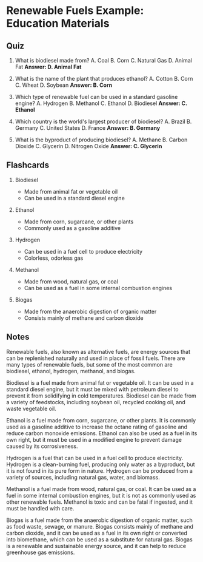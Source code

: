  Renewable Fuels Example: Education Materials
=====================================

Quiz
----

1. What is biodiesel made from?
   A. Coal
   B. Corn
   C. Natural Gas
   D. Animal Fat
   **Answer: D. Animal Fat**

2. What is the name of the plant that produces ethanol?
   A. Cotton
   B. Corn
   C. Wheat
   D. Soybean
   **Answer: B. Corn**

3. Which type of renewable fuel can be used in a standard gasoline engine?
   A. Hydrogen
   B. Methanol
   C. Ethanol
   D. Biodiesel
   **Answer: C. Ethanol**

4. Which country is the world's largest producer of biodiesel?
   A. Brazil
   B. Germany
   C. United States
   D. France
   **Answer: B. Germany**

5. What is the byproduct of producing biodiesel?
   A. Methane
   B. Carbon Dioxide
   C. Glycerin
   D. Nitrogen Oxide
   **Answer: C. Glycerin**

Flashcards
----------

1. Biodiesel
   - Made from animal fat or vegetable oil
   - Can be used in a standard diesel engine

2. Ethanol
   - Made from corn, sugarcane, or other plants
   - Commonly used as a gasoline additive

3. Hydrogen
   - Can be used in a fuel cell to produce electricity
   - Colorless, odorless gas

4. Methanol
   - Made from wood, natural gas, or coal
   - Can be used as a fuel in some internal combustion engines

5. Biogas
   - Made from the anaerobic digestion of organic matter
   - Consists mainly of methane and carbon dioxide

Notes
-----

Renewable fuels, also known as alternative fuels, are energy sources that can be replenished naturally and used in place of fossil fuels. There are many types of renewable fuels, but some of the most common are biodiesel, ethanol, hydrogen, methanol, and biogas.

Biodiesel is a fuel made from animal fat or vegetable oil. It can be used in a standard diesel engine, but it must be mixed with petroleum diesel to prevent it from solidifying in cold temperatures. Biodiesel can be made from a variety of feedstocks, including soybean oil, recycled cooking oil, and waste vegetable oil.

Ethanol is a fuel made from corn, sugarcane, or other plants. It is commonly used as a gasoline additive to increase the octane rating of gasoline and reduce carbon monoxide emissions. Ethanol can also be used as a fuel in its own right, but it must be used in a modified engine to prevent damage caused by its corrosiveness.

Hydrogen is a fuel that can be used in a fuel cell to produce electricity. Hydrogen is a clean-burning fuel, producing only water as a byproduct, but it is not found in its pure form in nature. Hydrogen can be produced from a variety of sources, including natural gas, water, and biomass.

Methanol is a fuel made from wood, natural gas, or coal. It can be used as a fuel in some internal combustion engines, but it is not as commonly used as other renewable fuels. Methanol is toxic and can be fatal if ingested, and it must be handled with care.

Biogas is a fuel made from the anaerobic digestion of organic matter, such as food waste, sewage, or manure. Biogas consists mainly of methane and carbon dioxide, and it can be used as a fuel in its own right or converted into biomethane, which can be used as a substitute for natural gas. Biogas is a renewable and sustainable energy source, and it can help to reduce greenhouse gas emissions.